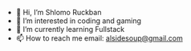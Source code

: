 - 👋 Hi, I’m Shlomo Ruckban
- 👀 I’m interested in coding and gaming
- 🌱 I’m currently learning Fullstack 
- 📫 How to reach me email: alsidesoup@gmail.com 
